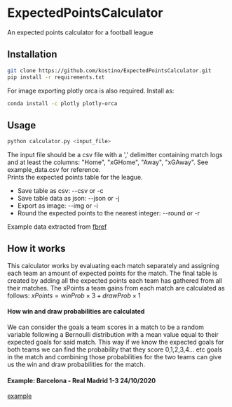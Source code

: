 # ExpectedPointsCalculator
An expected points calculator for a football league

## Installation
```bash
git clone https://github.com/kostino/ExpectedPointsCalculator.git
pip install -r requirements.txt
```
For image exporting plotly orca is also required. Install as:
```bash
conda install -c plotly plotly-orca
```

## Usage
```bash
python calculator.py <input_file>
```
The input file should be a csv file with a ',' delimitter containing match logs and at least the columns: "Home", "xGHome", "Away", "xGAway". See example_data.csv for reference.  
Prints the expected points table for the league.  
* Save table as csv: --csv or -c
* Save table data as json: --json or -j
* Export as image: --img or -i
* Round the expected points to the nearest integer: --round or -r

Example data extracted from [fbref](https://fbref.com/en/)

## How it works
This calculator works by evaluating each match separately and assigning each team an amount of expected points for the match. The final table is created by adding all the expected points each team has gathered from all their matches. The xPoints a team gains from each match are calculated as follows: ${xPoints = winProb\times3 + drawProb\times1}$
#### How win and draw probabilities are calculated
We can consider the goals a team scores in a match to be a random variable following a Bernoulli distribution with a mean value equal to their expected goals for said match. This way if we know the expected goals for both teams we can find the probability that they score 0,1,2,3,4... etc goals in the match and combining those probabilities for the two teams can give us the win and draw probabilities for the match.  
#### Example: Barcelona - Real Madrid 1-3 24/10/2020
[example](xPoints_Barcelona-RealMadrid_example.ipynb)
